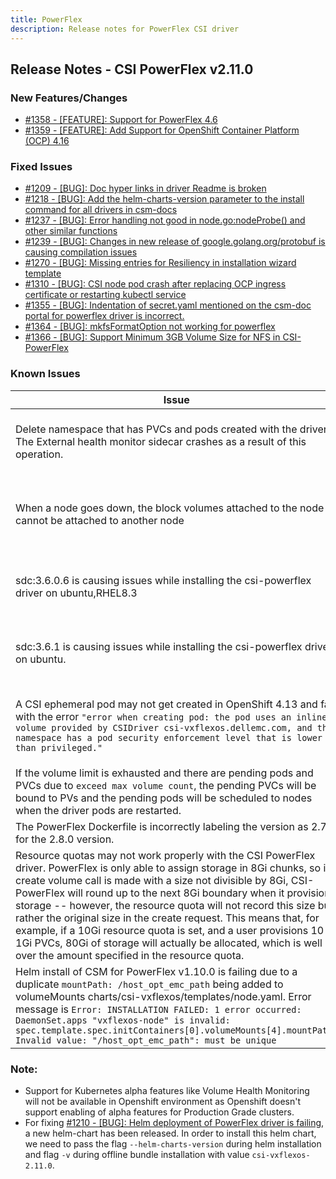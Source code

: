 ```yaml
---
title: PowerFlex
description: Release notes for PowerFlex CSI driver
---
```


## Release Notes - CSI PowerFlex v2.11.0









### New Features/Changes

- [#1358 - [FEATURE]: Support for PowerFlex 4.6](https://github.com/dell/csm/issues/1358)
- [#1359 - [FEATURE]: Add Support for OpenShift Container Platform (OCP) 4.16 ](https://github.com/dell/csm/issues/1359)

### Fixed Issues

- [#1209 - [BUG]: Doc hyper links in driver Readme is broken](https://github.com/dell/csm/issues/1209)
- [#1218 - [BUG]: Add the helm-charts-version parameter to the install command for all drivers in csm-docs](https://github.com/dell/csm/issues/1218)
- [#1237 - [BUG]: Error handling not good in node.go:nodeProbe() and other similar functions](https://github.com/dell/csm/issues/1237)
- [#1239 - [BUG]: Changes in new release of google.golang.org/protobuf is causing compilation issues](https://github.com/dell/csm/issues/1239)
- [#1270 - [BUG]: Missing entries for Resiliency in installation wizard template](https://github.com/dell/csm/issues/1270)
- [#1310 - [BUG]:  CSI node pod crash after replacing OCP ingress certificate or restarting kubectl service](https://github.com/dell/csm/issues/1310)
- [#1355 - [BUG]: Indentation of secret.yaml mentioned on the csm-doc portal for powerflex driver is incorrect.](https://github.com/dell/csm/issues/1355)
- [#1364 - [BUG]: mkfsFormatOption not working for powerflex](https://github.com/dell/csm/issues/1364)
- [#1366 - [BUG]:  Support Minimum 3GB Volume Size for NFS in CSI-PowerFlex](https://github.com/dell/csm/issues/1366)

### Known Issues

| Issue | Workaround |
|-------|------------|
| Delete namespace that has PVCs and pods created with the driver. The External health monitor sidecar crashes as a result of this operation.| Deleting the namespace deletes the PVCs first and then removes the pods in the namespace. This brings a condition where pods exist without their PVCs and causes the external-health-monitor sidecar to crash. This is a known issue and has been reported at https://github.com/kubernetes-csi/external-health-monitor/issues/100 |
| When a node goes down, the block volumes attached to the node cannot be attached to another node | This is a known issue and has been reported at https://github.com/kubernetes-csi/external-attacher/issues/215. Workaround: <br /> 1. Force delete the pod running on the node that went down <br /> 2. Delete the volumeattachment to the node that went down. <br /> Now the volume can be attached to the new node. |
| sdc:3.6.0.6 is causing issues while installing the csi-powerflex driver on ubuntu,RHEL8.3 |  Workaround: <br /> Change the powerflexSdc to sdc:3.6 in values.yaml https://github.com/dell/csi-powerflex/blob/72b27acee7553006cc09df97f85405f58478d2e4/helm/csi-vxflexos/values.yaml#L13 <br /> |
| sdc:3.6.1 is causing issues while installing the csi-powerflex driver on ubuntu. |  Workaround: <br /> Change the powerflexSdc to sdc:3.6 in values.yaml https://github.com/dell/csi-powerflex/blob/72b27acee7553006cc09df97f85405f58478d2e4/helm/csi-vxflexos/values.yaml#L13 <br /> |
A CSI ephemeral pod may not get created in OpenShift 4.13 and fail with the error `"error when creating pod: the pod uses an inline volume provided by CSIDriver csi-vxflexos.dellemc.com, and the namespace has a pod security enforcement level that is lower than privileged."` | This issue occurs because OpenShift 4.13 introduced the CSI Volume Admission plugin to restrict the use of a CSI driver capable of provisioning CSI ephemeral volumes during pod admission. Therefore, an additional label `security.openshift.io/csi-ephemeral-volume-profile` in [csidriver.yaml](https://github.com/dell/helm-charts/blob/csi-vxflexos-2.10.0/charts/csi-vxflexos/templates/csidriver.yaml) file with the required security profile value should be provided. Follow [OpenShift 4.13 documentation for CSI Ephemeral Volumes](https://docs.openshift.com/container-platform/4.13/storage/container_storage_interface/ephemeral-storage-csi-inline.html) for more information. |
| If the volume limit is exhausted and there are pending pods and PVCs due to `exceed max volume count`, the pending PVCs will be bound to PVs and the pending pods will be scheduled to nodes when the driver pods are restarted. | It is advised not to have any pending pods or PVCs once the volume limit per node is exhausted on a CSI Driver. There is an open issue reported with kubenetes at https://github.com/kubernetes/kubernetes/issues/95911 with the same behavior. |
| The PowerFlex Dockerfile is incorrectly labeling the version as 2.7.0 for the 2.8.0 version. | Describe the driver pod using ```kubectl describe pod $podname -n vxflexos``` to ensure v2.8.0 is installed. |
| Resource quotas may not work properly with the CSI PowerFlex driver. PowerFlex is only able to assign storage in 8Gi chunks, so if a create volume call is made with a size not divisible by 8Gi, CSI-PowerFlex will round up to the next 8Gi boundary when it provisions storage -- however, the resource quota will not record this size but rather the original size in the create request. This means that, for example, if a 10Gi resource quota is set, and a user provisions 10 1Gi PVCs, 80Gi of storage will actually be allocated, which is well over the amount specified in the resource quota. | For now, users should only provision volumes in 8Gi-divisible chunks if they want to use resource quotas. |
| Helm install of CSM for PowerFlex v1.10.0 is failing due to a duplicate `mountPath: /host_opt_emc_path` being added to volumeMounts charts/csi-vxflexos/templates/node.yaml. Error message is `Error: INSTALLATION FAILED: 1 error occurred: DaemonSet.apps "vxflexos-node" is invalid: spec.template.spec.initContainers[0].volumeMounts[4].mountPath: Invalid value: "/host_opt_emc_path": must be unique` | The issue can be resolved by removing the duplicate entry in [https://github.com/dell/helm-charts/blob/main/charts/csi-vxflexos/templates/node.yaml](https://github.com/dell/helm-charts/blob/main/charts/csi-vxflexos/templates/node.yaml) |


### Note:

- Support for Kubernetes alpha features like Volume Health Monitoring will not be available in Openshift environment as Openshift doesn't support enabling of alpha features for Production Grade clusters.
- For fixing [#1210 - [BUG]: Helm deployment of PowerFlex driver is failing](https://github.com/dell/csm/issues/1210), a new helm-chart has been released. In order to install this helm chart, we need to pass the flag `--helm-charts-version` during helm installation and flag `-v` during offline bundle installation with value `csi-vxflexos-2.11.0`.
